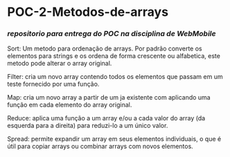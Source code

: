 # POC-2-Metodos-de-arrays
### *repositorio para entrega do POC na disciplina de WebMobile*

Sort: Um metodo para ordenação de arrays. Por padrão converte os elementos para strings e os ordena de forma crescente ou alfabetica, este metodo pode alterar o array original. 

Filter: cria um novo array contendo todos os elementos que passam em um teste fornecido por uma função. 

Map: cria um novo array a partir de um ja existente com aplicando uma função em cada elemento do array original. 

Reduce: aplica uma função a um array e/ou a cada valor do array (da esquerda para a direita) para reduzi-lo a um único valor. 

 Spread: permite expandir um array em seus elementos individuais, o que é útil para copiar arrays ou combinar arrays com novos elementos.



